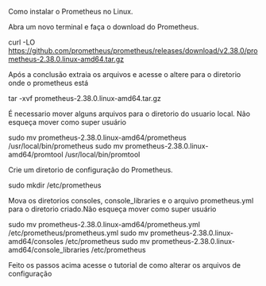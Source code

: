 Como instalar o Prometheus no Linux.

Abra um novo terminal e faça o download do Prometheus.
 
 curl -LO https://github.com/prometheus/prometheus/releases/download/v2.38.0/prometheus-2.38.0.linux-amd64.tar.gz
 
 Após a conclusão extraia os arquivos e acesse o altere para o diretorio onde o prometheus está
 
 tar -xvf prometheus-2.38.0.linux-amd64.tar.gz

É necessario mover alguns arquivos para o diretorio do usuario local. Não esqueça mover como super usuário

sudo mv prometheus-2.38.0.linux-amd64/prometheus /usr/local/bin/prometheus
sudo mv prometheus-2.38.0.linux-amd64/promtool /usr/local/bin/promtool

Crie um diretorio de configuração do Prometheus. 

sudo mkdir /etc/prometheus

Mova os diretorios consoles, console_libraries e o arquivo prometheus.yml para o diretorio criado.Não esqueça mover como super usuário

sudo mv prometheus-2.38.0.linux-amd64/prometheus.yml /etc/prometheus/prometheus.yml
sudo mv prometheus-2.38.0.linux-amd64/consoles /etc/prometheus
sudo mv prometheus-2.38.0.linux-amd64/console_libraries /etc/prometheus

Feito os passos acima acesse o tutorial de como alterar os arquivos de configuração
